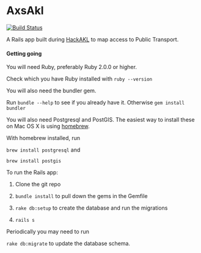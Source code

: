 AxsAkl
======

[![Build
Status](https://travis-ci.org/tuttinator/axsakl.svg?branch=master)](https://travis-ci.org/tuttinator/axsakl)

A Rails app built during [HackAKL](http://hackakl.org.nz) to map access to Public Transport.


#### Getting going

You will need Ruby, preferably Ruby 2.0.0 or higher.

Check which you have Ruby installed with ``ruby --version``

You will also need the bundler gem.


Run `bundle --help` to see if you already have it. Otherwise `gem
install bundler`



You will also need Postgresql and PostGIS. The easiest way to install
these on Mac OS X is using [homebrew](http://brew.sh/).

With homebrew installed, run

`brew install postgresql` and

`brew install postgis`


To run the Rails app:

1. Clone the git repo

2. `bundle install` to pull down the gems in the Gemfile

3. `rake db:setup` to create the database and run the
   migrations

4. `rails s`


Periodically you may need to run

`rake db:migrate` to update the database schema.
